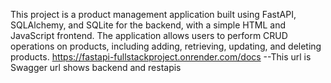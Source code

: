 This project is a product management application built using FastAPI, SQLAlchemy, and SQLite for the backend, with a simple HTML and JavaScript frontend. 
The application allows users to perform CRUD operations on products, including adding, retrieving, updating, and deleting products.
https://fastapi-fullstackproject.onrender.com/docs   --This url is Swagger url shows backend and restapis

